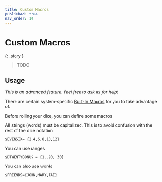 ```yaml
---
title: Custom Macros
published: true
nav_order: 10
---
```


# Custom Macros


{: .story }
> TODO


## Usage

*This is an advanced feature. Feel free to ask us for help!*

There are certain system-specific [Built-In Macros](https://github.com/ianfhunter/GNOLL/tree/main/builtins) for you to take advantage of.

Before rolling your dice, you can define some macros

All strings (words) must be capitalized. This is to avoid confusion with the rest of the dice notation

`$EVENSIX= {2,4,6,8,10,12}`

You can use ranges

`$DTWENTYBONUS = {1..20, 30}`

You can also use words

`$FRIENDS={JOHN,MARY,TAI}`
